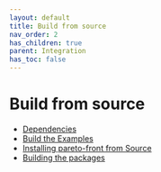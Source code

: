 ```yaml
---
layout: default
title: Build from source
nav_order: 2
has_children: true
parent: Integration
has_toc: false
---
```

# Build from source



- [Dependencies](build-from-source/dependencies.md)
- [Build the Examples](build-from-source/build-the-examples.md)
- [Installing pareto-front from Source](build-from-source/installing-pareto-front-from-source.md)
- [Building the packages](build-from-source/building-the-packages.md)


<!-- Generated with mdsplit: https://github.com/alandefreitas/mdsplit -->
